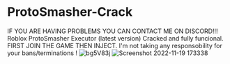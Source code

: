 # ProtoSmasher-Crack
IF YOU ARE HAVING PROBLEMS YOU CAN CONTACT ME ON DISCORD!!!
Roblox ProtoSmasher Executor (latest version) Cracked and fully funcional. FIRST JOIN THE GAME THEN INJECT. I'm not taking any responsobility for your bans/terminations
!
![bg5V83j](https://user-images.githubusercontent.com/118601662/202857361-e16738d4-3476-4f89-9c58-17f737063bbc.png)
![Screenshot 2022-11-19 173338](https://user-images.githubusercontent.com/118601662/202858647-d778a86e-8565-4719-af68-b5e48f8b74ab.png)
